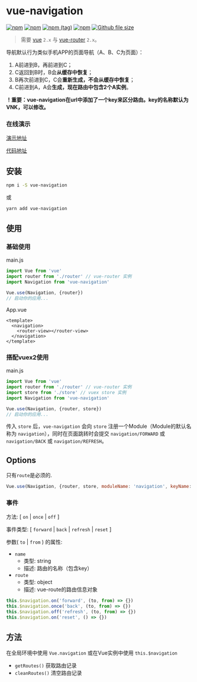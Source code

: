 # vue-navigation

[![npm](https://img.shields.io/npm/dm/vue-navigation.svg)](https://www.npmjs.com/package/vue-navigation)
[![npm](https://img.shields.io/npm/v/vue-navigation.svg)](https://www.npmjs.com/package/vue-navigation)
[![npm (tag)](https://img.shields.io/npm/v/vue-navigation/next.svg)](https://www.npmjs.com/package/vue-navigation)
[![npm](https://img.shields.io/npm/l/vue-navigation.svg)](https://www.npmjs.com/package/vue-navigation)
[![Github file size](https://img.shields.io/github/size/zack24q/vue-navigation/dist/vue-navigation.esm.min.js.svg)](https://github.com/zack24q/vue-navigation/blob/master/dist/vue-navigation.esm.min.js)

> 需要 [vue](https://github.com/vuejs/vue) `2.x` 与 [vue-router](https://github.com/vuejs/vue-router) `2.x`。


导航默认行为类似手机APP的页面导航（A、B、C为页面）：

1. A前进到B，再前进到C；
2. C返回到B时，B会**从缓存中恢复**；
3. B再次前进到C，C会**重新生成，不会从缓存中恢复**；
4. C前进到A，A会**生成，现在路由中包含2个A实例**。

**！重要：vue-navigation在url中添加了一个key来区分路由。key的名称默认为VNK，可以修改。**

### 在线演示

[演示地址](https://zack24q.github.io/vue-navigation/examples/)

[代码地址](https://github.com/zack24q/vue-navigation/tree/master/examples)

## 安装

```bash
npm i -S vue-navigation
```

或

```bash
yarn add vue-navigation
```

## 使用

### 基础使用

main.js

```javascript
import Vue from 'vue'
import router from './router' // vue-router 实例
import Navigation from 'vue-navigation'

Vue.use(Navigation, {router})
// 启动你的应用...
```
App.vue

```vue
<template>
  <navigation>
    <router-view></router-view>
  </navigation>
</template>
```

### 搭配vuex2使用

main.js

```javascript
import Vue from 'vue'
import router from './router' // vue-router 实例
import store from './store' // vuex store 实例
import Navigation from 'vue-navigation'

Vue.use(Navigation, {router, store})
// 启动你的应用...
```

传入 `store` 后，`vue-navigation` 会向 `store` 注册一个Module（Module的默认名称为 `navigation`），同时在页面跳转时会提交 `navigation/FORWARD` 或 `navigation/BACK` 或 `navigation/REFRESH`。

## Options

只有`route`是必须的.

```javascript
Vue.use(Navigation, {router, store, moduleName: 'navigation', keyName: 'VNK'})
```

### 事件
方法: [ `on` | `once` | `off` ]

事件类型: [ `forward` | `back` | `refresh` | `reset` ]

参数( `to` | `from` ) 的属性:
- `name`
  - 类型: string
  - 描述: 路由的名称（包含key）
- `route`
  - 类型: object
  - 描述: vue-route的路由信息对象

```javascript
this.$navigation.on('forward', (to, from) => {})
this.$navigation.once('back', (to, from) => {})
this.$navigation.off('refresh', (to, from) => {})
this.$navigation.on('reset', () => {})
```

## 方法

在全局环境中使用 `Vue.navigation` 或在Vue实例中使用 `this.$navigation`

- `getRoutes()` 获取路由记录
- `cleanRoutes()` 清空路由记录
